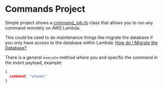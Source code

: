 # Commands Project

Simple project shows a [command_job.rb](app/jobs/command_job.rb) class that allows you to run any command remotely on AWS Lambda.

This could be used to do maintenance things like migrate the database if you only have access to the database within Lambda: [How do I Migrate the Database?](https://community.rubyonjets.com/t/how-do-i-migrate-the-database/22/3)

There is a general `execute` method where you and specific the command in the event payload, example:

```json
{
  command: "whoami"
}
```